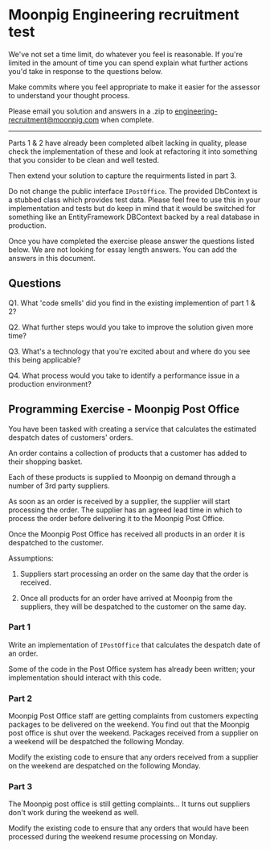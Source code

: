 # Moonpig Engineering recruitment test

We've not set a time limit, do whatever you feel is reasonable. If you're 
limited in the amount of time you can spend explain what further actions
you'd take in response to the questions below.

Make commits where you feel appropriate to make it easier for the assessor to 
understand your thought process. 

Please email you solution and answers in a .zip to 
engineering-recruitment@moonpig.com when complete.

---

Parts 1 & 2 have already been completed albeit lacking in quality, please 
check the implementation of these and look at refactoring it into something 
that you consider to be clean and well tested.

Then extend your solution to capture the requirments listed in part 3.

Do not change the public interface `IPostOffice`. The provided DbContext
is a stubbed class which provides test data. Please feel free to use this
in your implementation and tests but do keep in mind that it would be 
switched for something like an EntityFramework DBContext backed by a 
real database in production.

Once you have completed the exercise please answer the questions listed below. 
We are not looking for essay length answers. You can add the answers in this 
document.

## Questions

Q1. What 'code smells' did you find in the existing implemention of part 1 & 2?

Q2. What further steps would you take to improve the solution given more time?

Q3. What's a technology that you're excited about and where do you see this 
    being applicable?

Q4. What process would you take to identify a performance issue in a production
    environment? 

## Programming Exercise - Moonpig Post Office

You have been tasked with creating a service that calculates the estimated 
despatch dates of customers' orders. 

An order contains a collection of products that a customer has added to their 
shopping basket. 

Each of these products is supplied to Moonpig on demand through a number of 
3rd party suppliers.

As soon as an order is received by a supplier, the supplier will start 
processing the order. The supplier has an agreed lead time in which to 
process the order before delivering it to the Moonpig Post Office.

Once the Moonpig Post Office has received all products in an order it is 
despatched to the customer.  

Assumptions:

1. Suppliers start processing an order on the same day that the order is 
received.

2. Once all products for an order have arrived at Moonpig from the suppliers, 
they will be despatched to the customer on the same day.

### Part 1

Write an implementation of `IPostOffice` that calculates the despatch date 
of an order. 

Some of the code in the Post Office system has already been written; your 
implementation should interact with this code.


### Part 2

Moonpig Post Office staff are getting complaints from customers expecting 
packages to be delivered on the weekend. You find out that the Moonpig post
office is shut over the weekend. Packages received from a supplier on a weekend 
will be despatched the following Monday.

Modify the existing code to ensure that any orders received from a supplier
on the weekend are despatched on the following Monday.

### Part 3

The Moonpig post office is still getting complaints... It turns out suppliers 
don't work during the weekend as well.

Modify the existing code to ensure that any orders that would have been processed
during the weekend resume processing on Monday.
